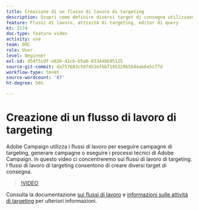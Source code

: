 ```yaml
---
title: Creazione di un flusso di lavoro di targeting
description: Scopri come definire diversi target di consegna utilizzando un flusso di lavoro di targeting.
feature: Flussi di lavoro, attività di targeting, editor di query
kt: 2174
doc-type: feature video
activity: use
team: DOC
role: User
level: Beginner
exl-id: d54f5cdf-e026-41cb-b5a6-83344bb95125
source-git-commit: da757603c597453ef6b7195329b5b44ab6e5c77d
workflow-type: tm+mt
source-wordcount: '87'
ht-degree: 56%

---
```


# Creazione di un flusso di lavoro di targeting

Adobe Campaign utilizza i flussi di lavoro per eseguire campagne di targeting, generare campagne o eseguire i processi tecnici di Adobe Campaign. In questo video ci concentreremo sui flussi di lavoro di targeting. I flussi di lavoro di targeting consentono di creare diversi target di consegna.

>[!VIDEO](https://video.tv.adobe.com/v/25605?quality=12)

Consulta la documentazione [sui flussi di lavoro](https://experienceleague.adobe.com/docs/campaign-classic/using/automating-with-workflows/introduction/about-workflows.html?lang=it)
e [informazioni sulle attività di targeting](https://experienceleague.adobe.com/docs/campaign-classic/using/automating-with-workflows/targeting-activities/about-targeting-activities.html) per ulteriori informazioni.
